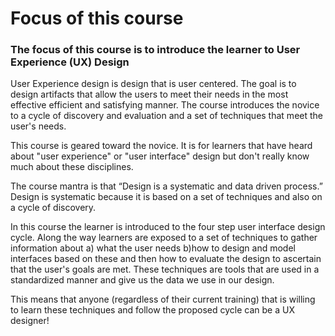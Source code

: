 # Focus of this course

### The focus of this course is to introduce the learner to User Experience (UX) Design

User Experience design is design that is user centered. The goal is to design artifacts that allow the users to meet their needs in the most effective efficient and satisfying manner. The course introduces the novice to a cycle of discovery and evaluation  and a set of techniques that meet the user's needs.

This course is geared toward the novice. It is for learners that have heard about "user experience" or "user interface" design but don't really know much about these disciplines.

The course mantra is that “Design is a systematic and data driven process.” Design is systematic because it is based on a set of techniques and also on a cycle of discovery.

In this course the learner is introduced to the four step user interface design cycle. Along the way learners are exposed to a set of techniques to gather information about a) what the user needs b)how to design and model interfaces based on these  and then how to evaluate the design to ascertain that the user's goals are met. These techniques are tools that are used in a standardized manner and give us the data we use in our design. 

This means that anyone (regardless of their current training) that is willing to learn these techniques and follow the proposed cycle can be a UX designer! 
